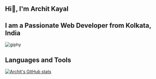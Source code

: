 ## Hi👋, I'm Archit Kayal

## I am a Passionate Web Developer from Kolkata, India 

![giphy](https://github.com/ArchitKayal/ArchitKayal/assets/59079120/7dbe20bf-4c01-4273-920a-052861f57339)  

## Languages and Tools

[![Archit's GitHub stats](https://github-readme-stats.vercel.app/api?username=ArchitKayal)](https://github.com/anuraghazra/github-readme-stats)
